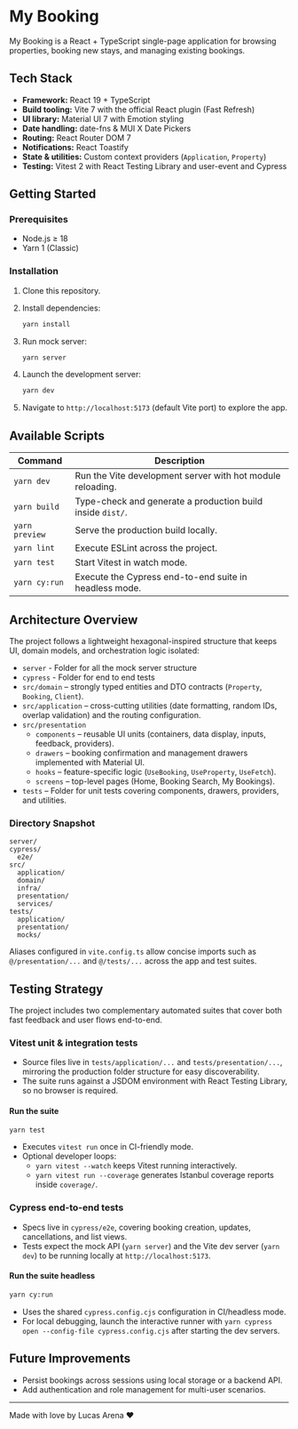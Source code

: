 # My Booking

My Booking is a React + TypeScript single-page application for browsing properties, booking new stays, and managing existing bookings.

## Tech Stack

- **Framework:** React 19 + TypeScript
- **Build tooling:** Vite 7 with the official React plugin (Fast Refresh)
- **UI library:** Material UI 7 with Emotion styling
- **Date handling:** date-fns & MUI X Date Pickers
- **Routing:** React Router DOM 7
- **Notifications:** React Toastify
- **State & utilities:** Custom context providers (`Application`, `Property`)
- **Testing:** Vitest 2 with React Testing Library and user-event and Cypress

## Getting Started

### Prerequisites

- Node.js ≥ 18
- Yarn 1 (Classic)

### Installation

1. Clone this repository.
2. Install dependencies:

   ```bash
   yarn install
   ```

3. Run mock server:

   ```bash
   yarn server
   ```

4. Launch the development server:

   ```bash
   yarn dev
   ```

5. Navigate to `http://localhost:5173` (default Vite port) to explore the app.

## Available Scripts

| Command        | Description                                                |
| -------------- | ---------------------------------------------------------- |
| `yarn dev`     | Run the Vite development server with hot module reloading. |
| `yarn build`   | Type-check and generate a production build inside `dist/`. |
| `yarn preview` | Serve the production build locally.                        |
| `yarn lint`    | Execute ESLint across the project.                         |
| `yarn test`    | Start Vitest in watch mode.                                |
| `yarn cy:run`  | Execute the Cypress end-to-end suite in headless mode.     |

## Architecture Overview

The project follows a lightweight hexagonal-inspired structure that keeps UI, domain models, and orchestration logic isolated:

- `server` - Folder for all the mock server structure
- `cypress` - Folder for end to end tests
- `src/domain` – strongly typed entities and DTO contracts (`Property`, `Booking`, `Client`).
- `src/application` – cross-cutting utilities (date formatting, random IDs, overlap validation) and the routing configuration.
- `src/presentation`
  - `components` – reusable UI units (containers, data display, inputs, feedback, providers).
  - `drawers` – booking confirmation and management drawers implemented with Material UI.
  - `hooks` – feature-specific logic (`UseBooking`, `UseProperty`, `UseFetch`).
  - `screens` – top-level pages (Home, Booking Search, My Bookings).
- `tests` – Folder for unit tests covering components, drawers, providers, and utilities.

### Directory Snapshot

```text
server/
cypress/
  e2e/
src/
  application/
  domain/
  infra/
  presentation/
  services/
tests/
  application/
  presentation/
  mocks/
```

Aliases configured in `vite.config.ts` allow concise imports such as `@/presentation/...` and `@/tests/...` across the app and test suites.

## Testing Strategy

The project includes two complementary automated suites that cover both fast feedback and user flows end-to-end.

### Vitest unit & integration tests

- Source files live in `tests/application/...` and `tests/presentation/...`, mirroring the production folder structure for easy discoverability.
- The suite runs against a JSDOM environment with React Testing Library, so no browser is required.

#### Run the suite

```bash
yarn test
```

- Executes `vitest run` once in CI-friendly mode.
- Optional developer loops:
  - `yarn vitest --watch` keeps Vitest running interactively.
  - `yarn vitest run --coverage` generates Istanbul coverage reports inside `coverage/`.

### Cypress end-to-end tests

- Specs live in `cypress/e2e`, covering booking creation, updates, cancellations, and list views.
- Tests expect the mock API (`yarn server`) and the Vite dev server (`yarn dev`) to be running locally at `http://localhost:5173`.

#### Run the suite headless

```bash
yarn cy:run
```

- Uses the shared `cypress.config.cjs` configuration in CI/headless mode.
- For local debugging, launch the interactive runner with `yarn cypress open --config-file cypress.config.cjs` after starting the dev servers.

## Future Improvements

- Persist bookings across sessions using local storage or a backend API.
- Add authentication and role management for multi-user scenarios.

---

Made with love by Lucas Arena ❤️

